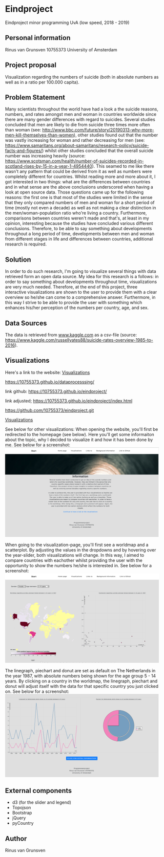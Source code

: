# Eindproject

Eindproject minor programming UvA (low speed, 2018 - 2019)


## Personal information

Rinus van Grunsven
10755373
University of Amsterdam


## Project proposal

Visualization regarding the numbers of suicide (both in absolute numbers as well as in a ratio per 100.000 capita).


## Problem Statement

Many scientists throughout the world have had a look a the suicide reasons, numbers, and rates amongst men and woman in countries worldwide since there are many gender differences with regard to suicides. Several studies concluded that men are likely to die from suicide three times more often than woman (see: http://www.bbc.com/future/story/20190313-why-more-men-kill-themselves-than-women), other studies found out that the number was vastly increasing for woman and rather decreasing for men (see: https://www.samaritans.org/about-samaritans/research-policy/suicide-facts-and-figures/) whilst other studies concluded that the overall suicide number was increasing heavily (source: https://www.scotsman.com/health/number-of-suicides-recorded-in-scotland-rises-by-15-in-a-year-1-4954440).
This seamed to me like there wasn't any pattern that could be derived from it as well as numbers were completely different for countries. Whilst reading more and more about it, I got interested in two things: what are the differences between countries and in what sense are the above conclusions underscored when having a look at open source data. Those questions came up for the following reasons: the first one is that most of the studies were limited in the sense that they only compared numbers of men and woman for a short period of time (mostly not even a decade) as well as not making a clear distinction in the men/woman-population ratio who're living a country. Furthermore, comparisons between countries weren't made and that's, at least in my opinion, interesting because the studies have concluded various different conclusions.
Therefore, to be able to say something about developments throughout a long period of time, developments between men and woman from different stages in life and differences between countries, additional research is required.


## Solution

In order to do such research, I'm going to visualize several things with data retrieved form an open data source. My idea for this research is a follows: in order to say something about developments throughout time, visualizations are very much needed. Therefore, at the end of this project, three interactive visualizations are shown to the user to provide them with a clear overview so he/she can come to a comprehensive answer. Furthermore, in this way I strive to be able to provide the user with something which enhances his/her perception of the numbers per country, age, and sex.


## Data Sources

The data is retrieved from www.kaggle.com as a csv-file (source: https://www.kaggle.com/russellyates88/suicide-rates-overview-1985-to-2016).


## Visualizations

Here's a link to the website:
[Visualizations](https://github.com/10755373/eindproject/blob/master/index.html)

https://10755373.github.io/dataprocesssing/


link github: https://10755373.github.io/eindproject/

link adjusted;
https://10755373.github.io/eindproject/index.html

https://github.com/10755373/eindproject.git

[Visualizations](https://github.com/10755373/eindproject.git/code/html/home.html)

See below for other visualizations:
When opening the website, you'll first be redirected to the homepage (see below). Here you'll get some informaiton about the topic, why I decided to visualize it and how it has been done by me. See below for a screenshot:
![screenshot1](assets/README-4771f959.png)

When going to the visualization-page, you'll first see a worldmap and a scatterplot. By adjusting the values in the dropdowns and by hovering over the year-slider, both visualizations will change. In this way, I aimed to compare countries with eachother whilst providing the user with the opportunity to show the numbers he/she is interested in. See below for a screenshot:
![screenshot2](assets/README-fc6c2263.png)

The linegraph, piechart and donut are set as default on The Netherlands in the year 1987, with absolute numbers being shown for the age group 5 - 14 years. By clicking on a country in the worldmap, the linegraph, piechart and donut will adjust itself with the data for that specific country you just clicked on. See below for a screenshot:
![screenshot3](assets/README-3d95d12d.png)


## External components

- d3 (for the slider and legend)
- Topojson
- Bootstrap
- jQuery
- pyCountry

## Author

Rinus van Grunsven
